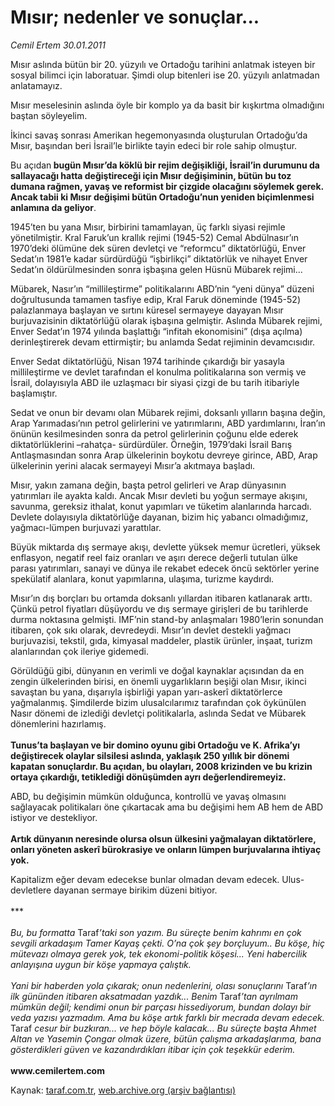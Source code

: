 # Mısır; nedenler ve sonuçlar... 

*Cemil Ertem 30.01.2011*

<div class="yazi"><p>Mısır aslında bütün bir 20. yüzyılı ve Ortadoğu tarihini anlatmak isteyen bir sosyal bilimci için laboratuar. Şimdi olup bitenleri ise 20. yüzyılı anlatmadan anlatamayız.</p>
<p>Mısır meselesinin aslında öyle bir komplo ya da basit bir kışkırtma olmadığını baştan söyleyelim.</p>
<p>İkinci savaş sonrası Amerikan hegemonyasında oluşturulan Ortadoğu’da Mısır, başından beri İsrail’le birlikte tayin edeci bir role sahip olmuştur.</p>
<p>Bu açıdan<b> bugün Mısır’da köklü bir rejim değişikliği, İsrail’in durumunu da sallayacağı hatta değiştireceği için Mısır değişiminin, bütün bu toz dumana rağmen, yavaş ve reformist bir çizgide olacağını söylemek gerek. Ancak tabii ki Mısır değişimi bütün Ortadoğu’nun yeniden biçimlenmesi anlamına da geliyor</b>. </p>
<p>1945’ten bu yana Mısır, birbirini tamamlayan, üç farklı siyasi rejimle yönetilmiştir. Kral Faruk’un krallık rejimi (1945-52) Cemal Abdülnasır’ın 1970’deki ölümüne dek süren devletçi ve “reformcu” diktatörlüğü, Enver Sedat’ın 1981’e kadar sürdürdüğü “işbirlikçi” diktatörlük ve nihayet Enver Sedat’ın öldürülmesinden sonra işbaşına gelen Hüsnü Mübarek rejimi...</p>
<p>Mübarek, Nasır’ın “millileştirme” politikalarını ABD’nin “yeni dünya” düzeni doğrultusunda tamamen tasfiye edip, Kral Faruk döneminde (1945-52) palazlanmaya başlayan ve sırtını küresel sermayeye dayayan Mısır burjuvazisinin diktatörlüğü olarak işbaşına gelmiştir. Aslında Mübarek rejimi, Enver Sedat’ın 1974 yılında başlattığı “infitah ekonomisini” (dışa açılma) derinleştirerek devam ettirmiştir; bu anlamda Sedat rejiminin devamcısıdır. </p>
<p>Enver Sedat diktatörlüğü, Nisan 1974 tarihinde çıkardığı bir yasayla millileştirme ve devlet tarafından el konulma politikalarına son vermiş ve İsrail, dolayısıyla ABD ile uzlaşmacı bir siyasi çizgi de bu tarih itibariyle başlamıştır.</p>
<p>Sedat ve onun bir devamı olan Mübarek rejimi, doksanlı yılların başına değin, Arap Yarımadası’nın petrol gelirlerini ve yatırımlarını, ABD yardımlarını, İran’ın önünün kesilmesinden sonra da petrol gelirlerinin çoğunu elde ederek diktatörlüklerini –rahatça- sürdürdüler. Örneğin, 1979’daki İsrail Barış Antlaşmasından sonra Arap ülkelerinin boykotu devreye girince, ABD, Arap ülkelerinin yerini alacak sermayeyi Mısır’a akıtmaya başladı.</p>
<p>Mısır, yakın zamana değin, başta petrol gelirleri ve Arap dünyasının yatırımları ile ayakta kaldı. Ancak Mısır devleti bu yoğun sermaye akışını, savunma, gereksiz ithalat, konut yapımları ve tüketim alanlarında harcadı. Devlete dolayısıyla diktatörlüğe dayanan, bizim hiç yabancı olmadığımız, yağmacı-lümpen burjuvazi yarattılar. </p>
<p>Büyük miktarda dış sermaye akışı, devlette yüksek memur ücretleri, yüksek enflasyon, negatif reel faiz oranları ve aşırı derece değerli tutulan ülke parası yatırımları, sanayi ve dünya ile rekabet edecek öncü sektörler yerine spekülatif alanlara, konut yapımlarına, ulaşıma, turizme kaydırdı. </p>
<p>Mısır’ın dış borçları bu ortamda doksanlı yıllardan itibaren katlanarak arttı. Çünkü petrol fiyatları düşüyordu ve dış sermaye girişleri de bu tarihlerde durma noktasına gelmişti. IMF’nin stand-by anlaşmaları 1980’lerin sonundan itibaren, çok sıkı olarak, devredeydi. Mısır’ın devlet destekli yağmacı burjuvazisi, tekstil, gıda, kimyasal maddeler, plastik ürünler, inşaat, turizm alanlarından çok ileriye gidemedi. </p>
<p>Görüldüğü gibi, dünyanın en verimli ve doğal kaynaklar açısından da en zengin ülkelerinden birisi, en önemli uygarlıkların beşiği olan Mısır, ikinci savaştan bu yana, dışarıyla işbirliği yapan yarı-askerî diktatörlerce yağmalanmış. Şimdilerde bizim ulusalcılarımız tarafından çok öykünülen Nasır dönemi de izlediği devletçi politikalarla, aslında Sedat ve Mübarek dönemlerini hazırlamış. <br/><br/><b>Tunus’ta başlayan ve bir domino oyunu gibi Ortadoğu ve K. Afrika’yı değiştirecek olaylar silsilesi aslında, yaklaşık 250 yıllık bir dönemi kapatan sonuçlardır. Bu açıdan, bu olayları, 2008 krizinden ve bu krizin ortaya çıkardığı, tetiklediği dönüşümden ayrı değerlendiremeyiz.</b> </p>
<p>ABD, bu değişimin mümkün olduğunca, kontrollü ve yavaş olmasını sağlayacak politikaları öne çıkartacak ama bu değişimi hem AB hem de ABD istiyor ve destekliyor. <br/><br/><b>Artık dünyanın neresinde olursa olsun ülkesini yağmalayan diktatörlere, onları yöneten askerî bürokrasiye ve onların lümpen burjuvalarına ihtiyaç yok.</b> </p>
<p>Kapitalizm eğer devam edecekse bunlar olmadan devam edecek. Ulus-devletlere dayanan sermaye birikim düzeni bitiyor. <br/><br/>***<br/><br/><i>Bu, bu formatta </i>Taraf<i>’taki son yazım. Bu süreçte benim kahrımı en çok sevgili arkadaşım Tamer Kayaş çekti. O’na çok şey borçluyum.. Bu köşe, hiç mütevazı olmaya gerek yok, tek ekonomi-politik köşesi... Yeni habercilik anlayışına uygun bir köşe yapmaya çalıştık. <br/><br/></i><i>Yani bir haberden yola çıkarak; onun nedenlerini, olası sonuçlarını </i>Taraf<i>’ın ilk gününden itibaren aksatmadan yazdık... Benim </i>Taraf<i>’tan ayrılmam mümkün değil; kendimi onun bir parçası hissediyorum, bundan dolayı bir veda yazısı yazmadım. Ama bu köşe artık farklı bir mecrada devam edecek. </i>Taraf<i> cesur bir buzkıran... ve hep böyle kalacak... Bu süreçte başta Ahmet Altan ve Yasemin Çongar olmak üzere, bütün çalışma arkadaşlarıma, bana gösterdikleri güven ve kazandırdıkları itibar için çok teşekkür ederim.<br/><br/></i><b>www.cemilertem.com</b> </p>
</div>

Kaynak: [taraf.com.tr](http://www.taraf.com.tr/cemil-ertem/makale-misir-nedenler-ve-sonuclar.htm), [web.archive.org (arşiv bağlantısı)](http://web.archive.org/web/20131107085752/http://www.taraf.com.tr/cemil-ertem/makale-misir-nedenler-ve-sonuclar.htm)
